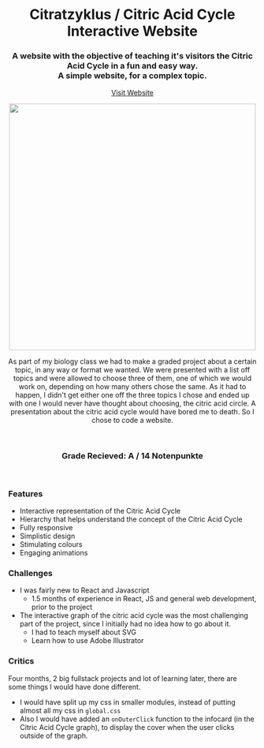<h1 align="center">
 Citratzyklus / Citric Acid Cycle Interactive Website
</h1>



<h3 align="center">
A website with the objective of teaching it's visitors the Citric Acid Cycle in a fun and easy way. <br/>A simple website, for a complex topic.</h3>

<p align="center">
<a align="center" href="https://citratzyklus.vercel.app">Visit Website</a>
 </p>
<p align="center">
<img src="https://user-images.githubusercontent.com/70843626/130143961-87fdcf45-dc23-43d3-92a6-5c760a62c9de.png" width=500/>
 </p>

<p align="center"> 
As part of my biology class we had to make a graded project about a certain topic, in any way or format we wanted. We were presented with a list off topics and were allowed to choose three of them, one of which we would work on, depending on how many others chose the same. As it had to happen, I didn't get either one off the three topics I chose and ended up with one I would never have thought about choosing, the citric acid circle. A presentation about the citric acid cycle would have bored me to death. So I chose to code a website.</p>

<br/>
<h3 align="center" border-bottom="none"> Grade Recieved:  A / 14 Notenpunkte</h3>

<br/>


### Features
* Interactive representation of the Citric Acid Cycle
* Hierarchy that helps understand the concept of the Citric Acid Cycle
* Fully responsive
* Simplistic design
* Stimulating colours
* Engaging animations

### Challenges
* I was fairly new to React and Javascript
  * 1.5 months of experience in React, JS and general web development, prior to the project
* The interactive graph of the citric acid cycle was the most challenging part of the project, since I initially had no idea how to go about it.
  * I had to teach myself about SVG
  * Learn how to use Adobe Illustrator



### Critics
Four months, 2 big fullstack projects and lot of learning later, there are some things I would have done different.  
- I would have split up my css in smaller modules, instead of putting almost all my css in `global.css`
- Also I would have added an `onOuterClick` function to the infocard (in the Citric Acid Cycle graph), to display the cover when the user clicks outside of the graph.
